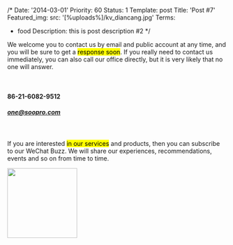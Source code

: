 /*
Date: '2014-03-01'
Priority: 60
Status: 1
Template: post
Title: 'Post #7'
Featured_img:
  src: '[%uploads%]/kv_diancang.jpg'
Terms:
- food
Description: this is post description #2
*/
<p>We welcome you to contact us by email and public account at any time, and you will be sure to get a <mark>response soon</mark>. If you really need to contact us immediately, you can also call our office directly, but it is very likely that no one will answer.</p>
<br>
<h4 class="text-secondary">86-21-6082-9512</h4>
<h5><a href="mailto:one@soopro.com">one@soopro.com</a></h5>
<br>
<p>
  If you are interested <mark>in our services</mark> and products, then you can subscribe to our WeChat Buzz. We will share our experiences, recommendations, events and so on from time to time.
</p>
<p>
  <img width="160" height="160" src="[%uploads%]/qrcode_plus.jpg" />
</p>